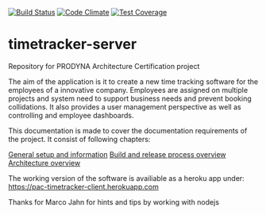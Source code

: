 [![Build Status](https://travis-ci.org/lagranovskiy/timetracker-server.svg?branch=master)](https://travis-ci.org/lagranovskiy/timetracker-server)
[![Code Climate](https://codeclimate.com/github/lagranovskiy/timetracker-server/badges/gpa.svg)](https://codeclimate.com/github/lagranovskiy/timetracker-server)
[![Test Coverage](https://codeclimate.com/github/lagranovskiy/timetracker-server/badges/coverage.svg)](https://codeclimate.com/github/lagranovskiy/timetracker-server/coverage)

# timetracker-server
Repository for PRODYNA Architecture Certification project

The aim of the application is it to create a new time tracking software for the employees of a innovative company. 
Employees are assigned on multiple projects and system need to support business needs and prevent booking collidations. 
It also provides a user management perspective as well as controlling and employee dashboards.

This documentation is made to cover the documentation requirements of the project. It consist of following chapters:

[General setup and information](doc/general)
[Build and release process overview](doc/buildAndRelease)
[Architecture overview](doc/architecture)

The working version of the software is availiable as a heroku app under:
https://pac-timetracker-client.herokuapp.com

Thanks for Marco Jahn for hints and tips by working with nodejs
